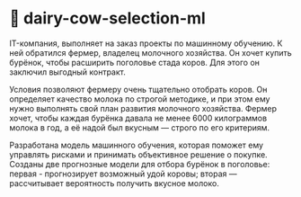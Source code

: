 # 🐄 dairy-cow-selection-ml

IT-компания, выполняет на заказ проекты по машинному обучению. К ней обратился фермер, владелец молочного хозяйства. Он хочет купить бурёнок, чтобы расширить поголовье стада коров. Для этого он заключил выгодный контракт.

Условия позволяют фермеру очень тщательно отобрать коров. Он определяет качество молока по строгой методике, и при этом ему нужно выполнять свой план развития молочного хозяйства. Фермер хочет, чтобы каждая бурёнка давала не менее 6000 килограммов молока в год, а её надой был вкусным — строго по его критериям.

Разработана модель машинного обучения, которая поможет ему управлять рисками и принимать объективное решение о покупке. Созданы две прогнозные модели для отбора бурёнок в поголовье: первая - прогнозирует возможный удой коровы; вторая — рассчитывает вероятность получить вкусное молоко.

